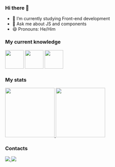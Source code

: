 ### Hi there 👋

- 🔭 I’m currently studying Front-end development
- 💬 Ask me about JS and components
- 😄 Pronouns: He/Him


### My current knowledge

<div>
   <img src="https://cdn.jsdelivr.net/gh/devicons/devicon/icons/javascript/javascript-original.svg" width="60"/>
   <img src="https://cdn.jsdelivr.net/gh/devicons/devicon/icons/react/react-original.svg" width="60"/>  
   <img src="https://cdn.jsdelivr.net/gh/devicons/devicon/icons/typescript/typescript-original.svg" width="60"/>
</div>


### My stats

<div>
  <a href="https://github.com/rapilon">
    <img height="160em" src="https://github-readme-stats.vercel.app/api/top-langs/?username=rapilon&layout=compact&langs_count=7&theme=dark"/>
    <img height="160em" src="https://github-readme-stats.vercel.app/api?username=rapilon&show_icons=true&theme=dark&include_all_commits=true&count_private=true"/>
  </a>
</div>

### Contacts

<div>
  <a href="https://instragram.com/ramones.bp">
    <img src="https://img.shields.io/badge/Instagram-E4405F?style=for-the-badge&logo=instagram&logoColor=white" />
  </a>
  <a href="https://linkedin.com/in/ramon-pilon">
    <img src="https://img.shields.io/badge/LinkedIn-0077B5?style=for-the-badge&logo=linkedin&logoColor=white" />
  </a>
</div>
